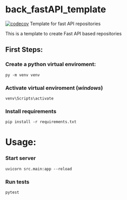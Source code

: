 # back_fastAPI_template
[![codecov](https://codecov.io/gh/Maua-Dev/back_fastAPI_template/branch/main/graph/badge.svg?token=M16VBNGBR3)](https://codecov.io/gh/Maua-Dev/back_fastAPI_template)
Template for fast API repositories

This is a template to create Fast API based repositories 

## First Steps:

### Create a python virtual enviroment:
    py -m venv venv

### Activate virtual enviroment (*windows*)
    venv\Scripts\activate

### Install requirements
    pip install -r requirements.txt

# Usage:

### Start server
    uvicorn src.main:app --reload

### Run tests
    pytest
